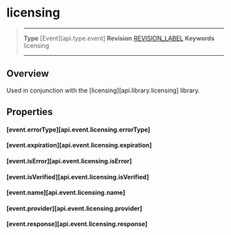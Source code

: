 
# licensing

> --------------------- ------------------------------------------------------------------------------------------
> __Type__              [Event][api.type.event]
> __Revision__          [REVISION_LABEL](REVISION_URL)
> __Keywords__          licensing
> --------------------- ------------------------------------------------------------------------------------------

## Overview

Used in conjunction with the [licensing][api.library.licensing] library.


## Properties

#### [event.errorType][api.event.licensing.errorType]

#### [event.expiration][api.event.licensing.expiration]

#### [event.isError][api.event.licensing.isError]

#### [event.isVerified][api.event.licensing.isVerified]

#### [event.name][api.event.licensing.name]

#### [event.provider][api.event.licensing.provider]

#### [event.response][api.event.licensing.response]
